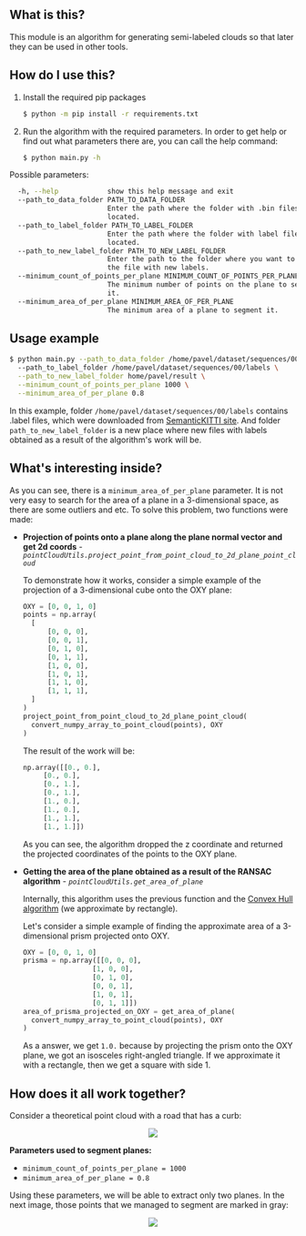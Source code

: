## **What is this?**

This module is an algorithm for generating semi-labeled clouds so that later they can be used in other tools. 

## **How do I use this?**

1. Install the required pip packages 
   ```bash
   $ python -m pip install -r requirements.txt
   ```
2. Run the algorithm with the required parameters. In order to get help or find out what parameters there are, you can call the help command:
   ```bash
   $ python main.py -h
   ```

Possible parameters: 

```bash
  -h, --help            show this help message and exit
  --path_to_data_folder PATH_TO_DATA_FOLDER
                        Enter the path where the folder with .bin files is
                        located.
  --path_to_label_folder PATH_TO_LABEL_FOLDER
                        Enter the path where the folder with label files is
                        located.
  --path_to_new_label_folder PATH_TO_NEW_LABEL_FOLDER
                        Enter the path to the folder where you want to save
                        the file with new labels.
  --minimum_count_of_points_per_plane MINIMUM_COUNT_OF_POINTS_PER_PLANE
                        The minimum number of points on the plane to segment
                        it.
  --minimum_area_of_per_plane MINIMUM_AREA_OF_PER_PLANE
                        The minimum area of a plane to segment it.
```

## **Usage example**

```bash
$ python main.py --path_to_data_folder /home/pavel/dataset/sequences/00/velodyne \ 
  --path_to_label_folder /home/pavel/dataset/sequences/00/labels \
  --path_to_new_label_folder home/pavel/result \
  --minimum_count_of_points_per_plane 1000 \
  --minimum_area_of_per_plane 0.8
```

In this example, folder `/home/pavel/dataset/sequences/00/labels` contains .label files, which were downloaded from [SemanticKITTI site](http://www.semantic-kitti.org/dataset.html#download). And folder `path_to_new_label_folder` is a new place where new files with labels obtained as a result of the algorithm's work will be.


## **What's interesting inside?**

As you can see, there is a `minimum_area_of_per_plane` parameter. It is not very easy to search for the area of a plane in a 3-dimensional space, as there are some outliers and etc. To solve this problem, two functions were made: 

* **Projection of points onto a plane along the plane normal vector and get 2d coords** - *`pointCloudUtils.project_point_from_point_cloud_to_2d_plane_point_cloud`*
  
  To demonstrate how it works, consider a simple example of the projection of a 3-dimensional cube onto the OXY plane:
  ```python
  OXY = [0, 0, 1, 0]
  points = np.array(
    [
        [0, 0, 0],
        [0, 0, 1],
        [0, 1, 0],
        [0, 1, 1],
        [1, 0, 0],
        [1, 0, 1],
        [1, 1, 0],
        [1, 1, 1],
    ]
  )
  project_point_from_point_cloud_to_2d_plane_point_cloud(
    convert_numpy_array_to_point_cloud(points), OXY
  )
  ```

  The result of the work will be: 
  ```python
  np.array([[0., 0.],
       [0., 0.],
       [0., 1.],
       [0., 1.],
       [1., 0.],
       [1., 0.],
       [1., 1.],
       [1., 1.]])
  ```

  As you can see, the algorithm dropped the z coordinate and returned the projected coordinates of the points to the OXY plane. 

* **Getting the area of the plane obtained as a result of the RANSAC algorithm** - *`pointCloudUtils.get_area_of_plane`*

  Internally, this algorithm uses the previous function and the [Convex Hull algorithm](https://en.wikipedia.org/wiki/Convex_hull_algorithms) (we approximate by rectangle).

  Let's consider a simple example of finding the approximate area of a 3-dimensional prism projected onto OXY.

  ```python
  OXY = [0, 0, 1, 0]
  prisma = np.array([[0, 0, 0], 
                   [1, 0, 0], 
                   [0, 1, 0], 
                   [0, 0, 1], 
                   [1, 0, 1], 
                   [0, 1, 1]])
  area_of_prisma_projected_on_OXY = get_area_of_plane(
    convert_numpy_array_to_point_cloud(points), OXY
  )
  ```

  As a answer, we get `1.0.` because by projecting the prism onto the OXY plane, we got an isosceles right-angled triangle. If we approximate it with a rectangle, then we get a square with side 1. 

## **How does it all work together?**

Consider a theoretical point cloud with a road that has a curb: 

<p align="center">
    <img src="https://s9.gifyu.com/images/Peek-2021-10-15-16-39.gif"/>
</p>

**Parameters used to segment planes:**
* `minimum_count_of_points_per_plane = 1000`
* `minimum_area_of_per_plane = 0.8`

Using these parameters, we will be able to extract only two planes. In the next image, those points that we managed to segment are marked in gray:

<p align="center">
    <img src="https://s9.gifyu.com/images/Peek-2021-10-15-16-49.gif"/>
</p>